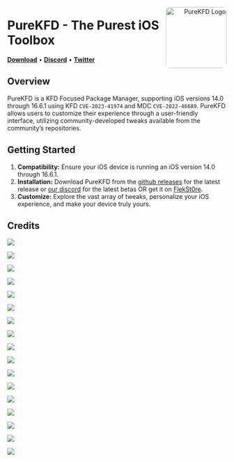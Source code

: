 <p align="right">
  <img align="right" height="140" src="https://github.com/PureKFD/PureKFD/blob/main/Icon.png?raw=true" alt="PureKFD Logo" style="float: right; border-radius: 10px;"/>
</p>

<h1 align="left">PureKFD - The Purest iOS Toolbox</h1>

<p align="left">
  <strong><a href="https://github.com/PureKFD/PureKFD/releases/latest">Download</a></strong>
  •
  <strong><a href="https://discord.gg/purebox-1140456506119176224">Discord</a></strong>
  •
  <strong><a href="https://twitter.com/Lrdsnow101">Twitter</a></strong>
</p>

## Overview

PureKFD is a KFD Focused Package Manager, supporting iOS versions 14.0 through 16.6.1 using KFD `CVE-2023-41974` and MDC `CVE-2022-46689`. PureKFD allows users to customize their experience through a user-friendly interface, utilizing community-developed tweaks available from the community’s repositories.

## Getting Started

1. **Compatibility:** Ensure your iOS device is running an iOS version 14.0 through 16.6.1.
2. **Installation:** Download PureKFD from the [github releases](https://github.com/PureKFD/PureKFD/releases/latest) for the latest release or [our discord](https://discord.gg/Mve4nWJMrz) for the latest betas OR get it on [FlekSt0re](https://flekstore.com/PureKFD).
3. **Customize:** Explore the vast array of tweaks, personalize your iOS experience, and make your device truly yours.

## Credits

<a href="https://github.com/Lrdsnow"><img src="https://img.shields.io/static/v1?style=social&message=Main Developer&logo=github&logoColor=000000&label=Lrdsnow" /></a>

<a href="https://github.com/asdfugil"><img src="https://img.shields.io/static/v1?style=social&message=Developer&logo=github&logoColor=000000&label=Nick Chan" /></a>

<a href="https://github.com/leminlimez"><img src="https://img.shields.io/static/v1?style=social&message=Springboard Color Manager&color=768CFF&logo=github&logoColor=000000&label=leminlimez" /></a>

<a href="https://icons8.com"><img src="https://img.shields.io/static/v1?style=social&message=Plumpy Icons&logo=icons8&logoColor=1FB141&label=icons8" /></a>

<a href="https://github.com/emmikat"><img src="https://img.shields.io/static/v1?style=social&message=M1/M2 Fixes&logo=github&logoColor=000000&label=emmikat" /></a>

<a href="https://github.com/dhinakg"><img src="https://img.shields.io/static/v1?style=social&message=M1/M2 Fixes&logo=github&logoColor=000000&label=dhinakg" /></a>

<a href="https://github.com/lilmayofuksu"><img src="https://img.shields.io/static/v1?style=social&message=M1/M2 Fixes&logo=github&logoColor=000000&label=lilmayofuksu" /></a>

<a href="https://github.com/noxwell"><img src="https://img.shields.io/static/v1?style=social&message=M1/M2 Fixes&logo=github&logoColor=000000&label=noxwell" /></a>

<a href="https://discord.com/users/455513497288310785"><img src="https://img.shields.io/static/v1?style=social&message=Icon/Tweak Creator/Translator&logo=discord&logoColor=454FBF&label=dor4a" /></a>

<a href="https://discord.com/users/424899221267939328"><img src="https://img.shields.io/static/v1?style=social&message=Icon/Tweak Creator&logo=discord&logoColor=454FBF&label=hackzy" /></a>

<a href="https://discord.com/users/669665537051197491"><img src="https://img.shields.io/static/v1?style=social&message=Icon/Tweak Creator&logo=discord&logoColor=454FBF&label=dreelpoop_er" /></a>

<a href="https://github.com/olivertzeng"><img src="https://img.shields.io/static/v1?style=social&message=Translator&logo=github&logoColor=000000&label=Oliver Tzeng" /></a>

<a href="https://discord.com/users/1070904865657729035"><img src="https://img.shields.io/static/v1?style=social&message=Icon Creator&logo=discord&logoColor=454FBF&label=lunginspector" /></a>

<a href="https://discord.com/users/717985587235258388"><img src="https://img.shields.io/static/v1?style=social&message=Icon Creator&logo=discord&logoColor=454FBF&label=k3wl.4id" /></a>

<a href="https://discord.com/users/995151326264705074"><img src="https://img.shields.io/static/v1?style=social&message=Icon Creator&logo=discord&logoColor=454FBF&label=_severalpeople_" /></a>

<a href="https://discord.com/users/822833988997218314"><img src="https://img.shields.io/static/v1?style=social&message=Icon Creator&logo=discord&logoColor=454FBF&label=mildpeppercat" /></a>

<a href="https://discord.com/users/672886506859266051"><img src="https://img.shields.io/static/v1?style=social&message=Icon Creator&logo=discord&logoColor=454FBF&label=modmenus" /></a>
